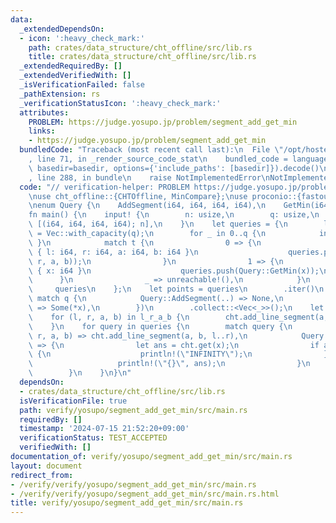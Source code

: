 ```yaml
---
data:
  _extendedDependsOn:
  - icon: ':heavy_check_mark:'
    path: crates/data_structure/cht_offline/src/lib.rs
    title: crates/data_structure/cht_offline/src/lib.rs
  _extendedRequiredBy: []
  _extendedVerifiedWith: []
  _isVerificationFailed: false
  _pathExtension: rs
  _verificationStatusIcon: ':heavy_check_mark:'
  attributes:
    PROBLEM: https://judge.yosupo.jp/problem/segment_add_get_min
    links:
    - https://judge.yosupo.jp/problem/segment_add_get_min
  bundledCode: "Traceback (most recent call last):\n  File \"/opt/hostedtoolcache/Python/3.10.14/x64/lib/python3.10/site-packages/onlinejudge_verify/documentation/build.py\"\
    , line 71, in _render_source_code_stat\n    bundled_code = language.bundle(stat.path,\
    \ basedir=basedir, options={'include_paths': [basedir]}).decode()\n  File \"/opt/hostedtoolcache/Python/3.10.14/x64/lib/python3.10/site-packages/onlinejudge_verify/languages/rust.py\"\
    , line 288, in bundle\n    raise NotImplementedError\nNotImplementedError\n"
  code: "// verification-helper: PROBLEM https://judge.yosupo.jp/problem/segment_add_get_min\n\
    \nuse cht_offline::{CHTOffline, MinCompare};\nuse proconio::{fastout, input};\n\
    \nenum Query {\n    AddSegment(i64, i64, i64, i64),\n    GetMin(i64),\n}\n\n#[fastout]\n\
    fn main() {\n    input! {\n        n: usize,\n        q: usize,\n        l_r_a_b:\
    \ [(i64, i64, i64, i64); n],\n    }\n    let queries = {\n        let mut queries\
    \ = Vec::with_capacity(q);\n        for _ in 0..q {\n            input! { t: i64\
    \ }\n            match t {\n                0 => {\n                    input!\
    \ { l: i64, r: i64, a: i64, b: i64 }\n                    queries.push(Query::AddSegment(l,\
    \ r, a, b));\n                }\n                1 => {\n                    input!\
    \ { x: i64 }\n                    queries.push(Query::GetMin(x));\n          \
    \      }\n                _ => unreachable!(),\n            }\n        }\n   \
    \     queries\n    };\n    let points = queries\n        .iter()\n        .filter_map(|q|\
    \ match q {\n            Query::AddSegment(..) => None,\n            Query::GetMin(x)\
    \ => Some(*x),\n        })\n        .collect::<Vec<_>>();\n    let mut cht = CHTOffline::<MinCompare>::new(points);\n\
    \    for (l, r, a, b) in l_r_a_b {\n        cht.add_line_segment(a, b, l..r);\n\
    \    }\n    for query in queries {\n        match query {\n            Query::AddSegment(l,\
    \ r, a, b) => cht.add_line_segment(a, b, l..r),\n            Query::GetMin(x)\
    \ => {\n                let ans = cht.get(x);\n                if ans == i64::MAX\
    \ {\n                    println!(\"INFINITY\");\n                } else {\n \
    \                   println!(\"{}\", ans);\n                }\n            }\n\
    \        }\n    }\n}\n"
  dependsOn:
  - crates/data_structure/cht_offline/src/lib.rs
  isVerificationFile: true
  path: verify/yosupo/segment_add_get_min/src/main.rs
  requiredBy: []
  timestamp: '2024-07-15 21:52:20+09:00'
  verificationStatus: TEST_ACCEPTED
  verifiedWith: []
documentation_of: verify/yosupo/segment_add_get_min/src/main.rs
layout: document
redirect_from:
- /verify/verify/yosupo/segment_add_get_min/src/main.rs
- /verify/verify/yosupo/segment_add_get_min/src/main.rs.html
title: verify/yosupo/segment_add_get_min/src/main.rs
---
```

